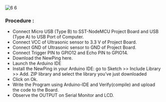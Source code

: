 ![6 6](https://user-images.githubusercontent.com/65058286/155886167-33d1a8f4-788a-4863-bc37-99a6cba62bb1.png)

### Procedure :
- Connect Micro USB (Type B) to SST-NodeMCU Project Board and USB (Type A) to USB Port of Computer. 
- Connect VCC of Ultrasonic sensor to 3.3 V of Project Board.
- Connect GND of Ultrasonic sensor to GND of Project Board.
- Connect Trigger PIN to GPIO12 and Echo PIN to GPIO14.
- Download the NewPing here.
- Launch the Arduino IDE 
- Install the NewPing in your Arduino IDE: go to Sketch >> Include Library >> Add. ZIP library and select the library you’ve just downloaded 
- Click on Ok.
- Write the Program using Arduino-IDE and Verify(compile) and upload the code to the Board.
- Observe the OUTPUT on Serial Monitor and LCD.
